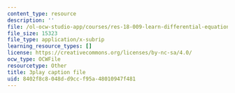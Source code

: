 ```yaml
---
content_type: resource
description: ''
file: /ol-ocw-studio-app/courses/res-18-009-learn-differential-equations-up-close-with-gilbert-strang-and-cleve-moler-fall-2015/8402f8c8048dd9ccf95a48010947f481_n98ilenWoak.srt
file_size: 15323
file_type: application/x-subrip
learning_resource_types: []
license: https://creativecommons.org/licenses/by-nc-sa/4.0/
ocw_type: OCWFile
resourcetype: Other
title: 3play caption file
uid: 8402f8c8-048d-d9cc-f95a-48010947f481
---
```


